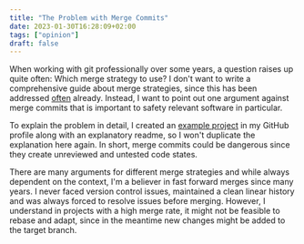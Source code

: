 ```yaml
---
title: "The Problem with Merge Commits"
date: 2023-01-30T16:28:09+02:00
tags: ["opinion"]
draft: false
---
```


When working with git professionally over some years, a question raises up
quite often: Which merge strategy to use? I don't want to write a comprehensive
guide about merge strategies, since this has been addressed
[often](https://www.atlassian.com/git/tutorials/using-branches/merge-strategy)
already. Instead, I want to point out one argument against merge commits that
is important to safety relevant software in particular.

To explain the problem in detail, I created an [example
project](https://github.com/sbmueller/the-problem-with-merge-commits) in my
GitHub profile along with an explanatory readme, so I won't duplicate the
explanation here again. In short, merge commits could be dangerous since they
create unreviewed and untested code states.

There are many arguments for different merge strategies and while always
dependent on the context, I'm a believer in fast forward merges since many
years. I never faced version control issues, maintained a clean linear history
and was always forced to resolve issues before merging. However, I understand
in projects with a high merge rate, it might not be feasible to rebase and
adapt, since in the meantime new changes might be added to the target branch.
